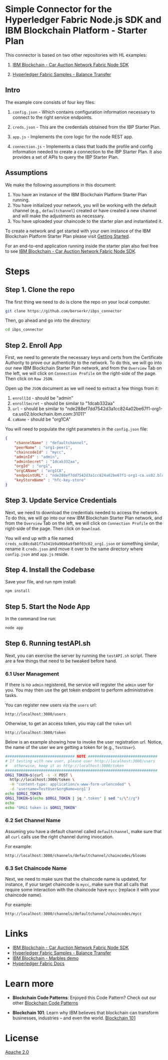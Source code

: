 # Simple Connector for the Hyperledger Fabric Node.js SDK and IBM Blockchain Platform - Starter Plan

This connector is based on two other repositories with HL examples:

1) [IBM Blockchain - Car Auction Network Fabric Node SDK](https://github.com/IBM/car-auction-network-fabric-node-sdk)

2) [Hyperledger Fabric Samples - Balance Transfer](https://github.com/hyperledger/fabric-samples/tree/release-1.2/balance-transfer)

## Intro

The example core consists of four key files:

1) `config.json` - Which contains configuration information necessary to connect to the right service endpoints.

2) `creds.json` - This are the credentials obtained from the IBP Starter Plan.

3) `app.js` - Implements the core logic for the node REST app.

4) `connection.js` - Implements a class that loads the profile and config information needed to create a connection to the IBP Starter Plan. It also provides a set of APIs to query the IBP Starter Plan.

## Assumptions

We make the following assumptions in this document:

1) You have an instance of the IBM Blockchain Platform Starter Plan running.
2) You have initialized your network, you will be working with the default channel (e.g., `defaultchannel`) created or have created a new channel and will make the adjustments as necessary.
3) You have uploaded your chaincode to the starter plan and instantiated it.

To create a network and get started with your own instance of
the IBM Blockchain Platform Starter Plan please visit [Getting Started](https://www.ibm.com/blockchain/getting-started).

For an end-to-end application running inside the starter plan also feel free
to see [IBM Blockchain - Car Auction Network Fabric Node SDK](https://github.com/IBM/car-auction-network-fabric-node-sdk).

# Steps

## Step 1. Clone the repo

The first thing we need to do is clone the repo on your local computer.

```bash
git clone https://github.com/berserkr/ibps_connector
```

Then, go ahead and go into the directory:

```bash
cd ibps_connector
```

## Step 2. Enroll App

First, we need to generate the necessary keys and certs from the Certificate Authority to prove our authenticity to the network.
To do this, we will go into our new IBM Blockchain Starter Plan network, and from the `Overview` Tab on the left, we will click on `Connection Profile` on the right-side of the page. Then click on `Raw JSON`.

Open up the `JSON` document as we will need to extract a few things from it:

1) `enrollId` - should be "admin"
2) `enrollSecret` - should be similar to "1dcab332aa"
3) `url` - should be similar to "nde288ef7dd7542d3a1cc824a02be67f1-org1-ca.us02.blockchain.ibm.com:31011"
4) `caName` - should be "org1CA"

You will need to populate the right parameters in the `config.json` file:

```json
{
    "channelName" : "defaultchannel",
    "peerName" : "org1-peer1",
    "chaincodeId" : "mycc",
    "adminId" : "admin",
    "adminSecret" : "1dcab332aa",
    "orgId" : "org1",
    "orgCAName" : "org1CA",
    "endpointURL" : "nde288ef7dd7542d3a1cc824a02be67f1-org1-ca.us02.blockchain.ibm.com:31011",
    "keyStoreName" : "hfc-key-store"
}
```

## Step 3. Update Service Credentials

Next, we need to download the credentials needed to access the network.
To do this, we will go into our new IBM Blockchain Starter Plan network, and from the `Overview` Tab on the left, we will click on `Connection Profile` on the right-side of the page. Then click on `Download`.

You will end up with a file named `creds_nc88cda81f7a341b9a96b6a9fb0f03c02_org1.json` or something similar, rename it `creds.json` and move it over to
the same directory where `config.json` and `app.js` reside.

## Step 4. Install the Codebase

Save your file, and run npm install:

```bash
npm install
```

## Step 5. Start the Node App

In the command line run:

```bash
node app
```

## Step 6. Running testAPI.sh

Next, you can exercise the server by running the `testAPI.sh` script. There
are a few things that need to be tweaked before hand.

### 6.1 User Management

If there is no `admin` registered, the service will register the `admin` user for you. You may then use the get token endpoint to perform administrative tasks.

You can register new users via the `users` url:

```text
http://localhost:3000/users
```

Otherwise, to get an access token, you may call the `token` url:

```text
http://localhost:3000/token
```

Below is an example showing how to invoke the user registration url. Notice,
the name of the user we are getting a token for (e.g., `TestUser`).

```bash
############################### NOTE ###############################
# If testing with new user, please user http://localhost:3000/users
#   otherwise, keep it as http://localhost:3000/token
####################################################################
ORG1_TOKEN=$(curl -s -X POST \
  http://localhost:3000/token \
  -H "content-type: application/x-www-form-urlencoded" \
  -d 'username=TestUser&orgName=org1')
echo $ORG1_TOKEN
ORG1_TOKEN=$(echo $ORG1_TOKEN | jq ".token" | sed "s/\"//g")
echo
echo "ORG1 token is $ORG1_TOKEN"
```

### 6.2 Set Channel Name

Assuming you have a default channel called `defaultchannel`, make sure that all `curl` calls use the right channel during invocation.

For example:

```text
http://localhost:3000/channels/defaultchannel/chaincodes/blooms
```

### 6.3 Set Chaincode Name

Next, we need to make sure that the chaincode name is updated, for instance, if your target chaincode is `mycc`, make sure that all calls that require some interaction with the chaincode have `mycc` (replace it with your chaincode name).

For example:

```text
http://localhost:3000/channels/defaultchannel/chaincodes/mycc
```

# Links

* [IBM Blockchain - Car Auction Network Fabric Node SDK](https://github.com/IBM/car-auction-network-fabric-node-sdk)
* [Hyperledger Fabric Samples - Balance Transfer](https://github.com/hyperledger/fabric-samples/tree/release-1.2/balance-transfer)
* [IBM Blockchain - Marbles demo](https://github.com/IBM-Blockchain/marbles)
* [Hyperledger Fabric Docs](https://hyperledger-fabric.readthedocs.io/en/release-1.2/)

# Learn more

* **Blockchain Code Patterns**: Enjoyed this Code Pattern? Check out our other [Blockchain Code Patterns](https://developer.ibm.com/code/technologies/blockchain/)

* **Blockchain 101**: Learn why IBM believes that blockchain can transform businesses, industries – and even the world. [Blockchain 101](https://developer.ibm.com/code/technologies/blockchain/)

# License
[Apache 2.0](LICENSE)
